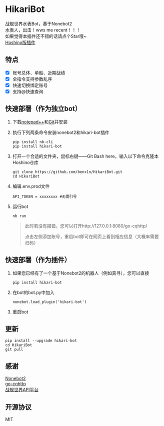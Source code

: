 # HikariBot
战舰世界水表Bot，基于Nonebot2<br>
水表人，出击！wws me recent！！！<br>
如果觉得本插件还不错的话请点个Star哦~<br>
[Hoshino版插件](https://github.com/benx1n/wows-stats-bot)
## 特点

- [x] 账号总体、单船、近期战绩
- [x] 全指令支持参数乱序
- [x] 快速切换绑定账号
- [x] 支持@快速查询

## 快速部署（作为独立bot）
1. 下载[notepad++](https://notepad-plus-plus.org/downloads/)和[Git](https://git-scm.com/download/win)并安装

2. 执行下列两条命令安装nonebot2和hikari-bot插件
    ```
    pip install nb-cli
    pip install hikari-bot
    ```
3. 打开一个合适的文件夹，鼠标右键——Git Bash here，输入以下命令克隆本Hoshino仓库
    ```
    git clone https://github.com/benx1n/HikariBot.git
    cd HikariBot
    ```
4. 编辑.env.prod文件
    ```
    API_TOKEN = xxxxxxxx #无需引号
    ```
4. 运行bot
    ```
    nb run
    ```
    >此时若没有报错，您可以打开http://127.0.0.1:8080/go-cqhttp/
    >
    >点击左侧添加账号，重启bot即可在网页上看到相应信息（大概率需要扫码）

## 快速部署（作为插件）
1. 如果您已经有了一个基于Nonebot2的机器人（例如真寻），您可以直接
    ```
    pip install hikari-bot
    ```
2. 在bot的bot.py中加入
    ```
    nonebot.load_plugin('hikari-bot')
    ```
3. 重启bot

## 更新

```
pip install --upgrade hikari-bot
cd HikariBot
git pull
```

## 感谢

[Nonebot2](https://github.com/nonebot/nonebot2)<br>
[go-cqhttp](https://github.com/Mrs4s/go-cqhttp)<br>
[战舰世界API平台](https://wows.linxun.link/)<br>

## 开源协议

MIT
